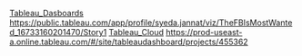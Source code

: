 [Tableau_Dasboards]() https://public.tableau.com/app/profile/syeda.jannat/viz/TheFBIsMostWanted_16733160201470/Story1
[Tableau_Cloud]() https://prod-useast-a.online.tableau.com/#/site/tableaudashboard/projects/455362
